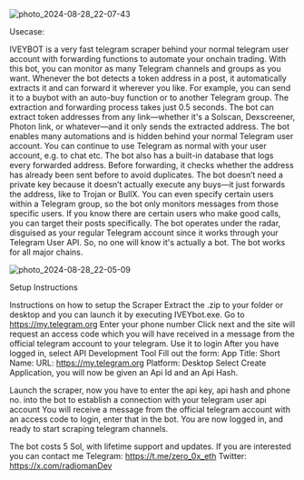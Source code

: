 ![photo_2024-08-28_22-07-43](https://github.com/user-attachments/assets/e1a9aedd-a065-40fb-8670-a43fb1ddd309)

Usecase:

IVEYBOT is a very fast telegram scraper behind your normal telegram user account with forwarding functions to automate your onchain trading.
With this bot, you can monitor as many Telegram channels and groups as you want. Whenever the bot detects a token address in a post, it automatically extracts it and can forward it wherever you like.
For example, you can send it to a buybot with an auto-buy function or to another Telegram group. The extraction and forwarding process takes just 0.5 seconds. The bot can extract token addresses from
any link—whether it's a Solscan, Dexscreener, Photon link, or whatever—and it only sends the extracted address.
The bot enables many automations and is hidden behind your normal Telegram user account. You can continue to use Telegram as normal with your user account, e.g. to chat etc.
The bot also has a built-in database that logs every forwarded address. Before forwarding, it checks whether the address has already been sent before to avoid duplicates. 
The bot doesn’t need a private key because it doesn’t actually execute any buys—it just forwards the address, like to Trojan or BullX.
You can even specify certain users within a Telegram group, so the bot only monitors messages from those specific users. If you know there are certain users who make good calls, 
you can target their posts specifically. The bot operates under the radar, disguised as your regular Telegram account since it works through your Telegram User API. So, no one will know it's actually a bot.
The bot works for all major chains.

![photo_2024-08-28_22-05-09](https://github.com/user-attachments/assets/db17673b-a1bd-4d76-8b68-5b4f8939006f)


Setup Instructions

Instructions on how to setup the Scraper
Extract the .zip to your folder or desktop and you can launch it by executing IVEYbot.exe.
Go to https://my.telegram.org
Enter your phone number
Click next and the site will request an access code which you will have received in a message from the official telegram account to your telegram. 
Use it to login
After you have logged in, select API Development Tool
Fill out the form:
App Title: <Anything can go here>
Short Name: <Anything can go here>
URL: https://my.telegram.org
Platform: Desktop
Select Create Application, you will now be given an Api Id and an Api Hash. 


Launch the scraper, now you have to enter the api key, api hash and phone no. into the bot to establish a connection with your telegram user api account
You will receive a message from the official telegram account with an access code to login, enter that in the bot.
You are now logged in, and ready to start scraping telegram channels.

The bot costs 5 Sol, with lifetime support and updates. If you are interested you can contact me
Telegram: https://t.me/zero_0x_eth
Twitter: https://x.com/radiomanDev
